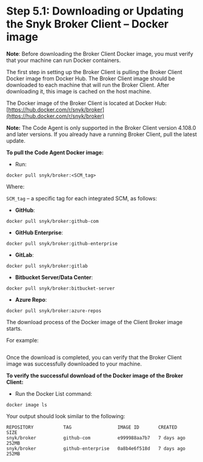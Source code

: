# Step 5.1: Downloading or Updating the Snyk Broker Client – Docker image

**Note**: Before downloading the Broker Client Docker image, you must verify that your machine can run Docker containers.

The first step in setting up the Broker Client is pulling the Broker Client Docker image from Docker Hub. The Broker Client image should be downloaded to each machine that will run the Broker Client. After downloading it, this image is cached on the host machine.

The Docker image of the Broker Client is located at Docker Hub: [https://hub.docker.com/r/snyk/broker](https://hub.docker.com/r/snyk/broker)

**Note:** The Code Agent is only supported in the Broker Client version 4.108.0 and later versions. If you already have a running Broker Client, pull the latest update.

**To pull the Code Agent Docker image:**

* Run:

```
docker pull snyk/broker:<SCM_tag>
```

Where:

`SCM_tag` – a specific tag for each integrated SCM, as follows:

* **GitHub**:

```
docker pull snyk/broker:github-com
```

* **GitHub Enterprise**:

```
docker pull snyk/broker:github-enterprise
```

* **GitLab**:

```
docker pull snyk/broker:gitlab
```

* **Bitbucket Server/Data Center**:

```
docker pull snyk/broker:bitbucket-server
```

* **Azure Repo**:

```
docker pull snyk/broker:azure-repos
```

The download process of the Docker image of the Client Broker image starts.

For example:

<figure><img src="../../../../../.gitbook/assets/Client Broker - Pull image - example.png" alt=""><figcaption></figcaption></figure>

&#x20;Once the download is completed, you can verify that the Broker Client image was successfully downloaded to your machine.

**To verify the successful download of the Docker image of the Broker Client:**

* Run the Docker List command:

```
docker image ls
```

Your output should look similar to the following:

```
REPOSITORY           TAG                 IMAGE ID       CREATED       SIZE
snyk/broker          github-com          e999988aa7b7   7 days ago    252MB
snyk/broker          github-enterprise   0a8b4e6f518d   7 days ago   252MB
```

